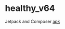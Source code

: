 # healthy_v64
Jetpack and Composer
[apk](https://github.com/mobiskif/healthy_v64/raw/master/app/release/app-release.apk)
